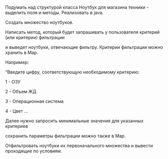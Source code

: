 Подумать над структурой класса Ноутбук для магазина техники - выделить поля и методы. Реализовать в java.

Создать множество ноутбуков.

Написать метод, который будет запрашивать у пользователя критерий (или критерии) фильтрации

и выведет ноутбуки, отвечающие фильтру. Критерии фильтрации можно хранить в Map.

Например:

“Введите цифру, соответствующую необходимому критерию:

 1 - ОЗУ

 2 - Объем ЖД

 3 - Операционная система

 4 - Цвет …

 Далее нужно запросить минимальные значения для указанных критериев

 сохранить параметры фильтрации можно также в Map.

 Отфильтровать ноутбуки их первоначального множества и вывести проходящие по условиям.
 